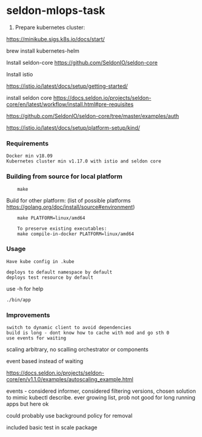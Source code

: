 # seldon-mlops-task


1. Prepare kubernetes cluster:

https://minikube.sigs.k8s.io/docs/start/

brew install kubernetes-helm


Install seldon-core https://github.com/SeldonIO/seldon-core

Install istio

https://istio.io/latest/docs/setup/getting-started/

install seldon core https://docs.seldon.io/projects/seldon-core/en/latest/workflow/install.html#pre-requisites

https://github.com/SeldonIO/seldon-core/tree/master/examples/auth


https://istio.io/latest/docs/setup/platform-setup/kind/

### Requirements
    Docker min v18.09
    Kubernetes cluster min v1.17.0 with istio and seldon core

### Building from source for local platform

        make

Build for other platform: (list of possible platforms https://golang.org/doc/install/source#environment)

        make PLATFORM=linux/amd64

        To preserve existing executables:
        make compile-in-docker PLATFORM=linux/amd64



### Usage
    Have kube config in .kube

    deploys to default namespace by default
    deploys test resource by default

use -h for help

    ./bin/app 
### Improvements

    switch to dynamic client to avoid dependencies
    build is long - dont know how to cache with mod and go sth 0
    use events for waiting

scaling arbitrary, no scalling orchestrator or components

event based instead of waiting

https://docs.seldon.io/projects/seldon-core/en/v1.1.0/examples/autoscaling_example.html

events - considered informer, considered filtering versions, chosen solution to mimic kubectl describe. 
ever growing list, prob not good for long running apps but here ok


could probably use background policy for removal

included basic test in scale package